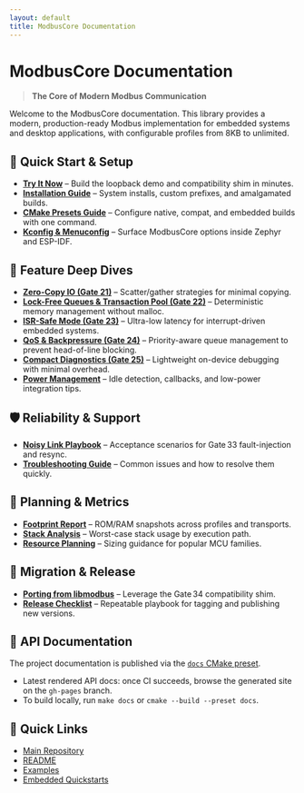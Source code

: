 ```yaml
---
layout: default
title: ModbusCore Documentation
---
```


# ModbusCore Documentation

> **The Core of Modern Modbus Communication**

Welcome to the ModbusCore documentation. This library provides a modern, production-ready Modbus implementation for embedded systems and desktop applications, with configurable profiles from 8KB to unlimited.

## 🚀 Quick Start & Setup

- **[Try It Now](TRY_IT_NOW.md)** – Build the loopback demo and compatibility shim in minutes.
- **[Installation Guide](INSTALLATION_GUIDE.md)** – System installs, custom prefixes, and amalgamated builds.
- **[CMake Presets Guide](CMAKE_PRESETS_GUIDE.md)** – Configure native, compat, and embedded builds with one command.
- **[Kconfig & Menuconfig](KCONFIG_GUIDE.md)** – Surface ModbusCore options inside Zephyr and ESP-IDF.

## 🎯 Feature Deep Dives

- **[Zero-Copy IO (Gate 21)](zero_copy_io.md)** – Scatter/gather strategies for minimal copying.
- **[Lock-Free Queues & Transaction Pool (Gate 22)](queue_and_pool.md)** – Deterministic memory management without malloc.
- **[ISR-Safe Mode (Gate 23)](isr_safe_mode.md)** – Ultra-low latency for interrupt-driven embedded systems.
- **[QoS & Backpressure (Gate 24)](qos_backpressure.md)** – Priority-aware queue management to prevent head-of-line blocking.
- **[Compact Diagnostics (Gate 25)](diagnostics.md)** – Lightweight on-device debugging with minimal overhead.
- **[Power Management](power_management.md)** – Idle detection, callbacks, and low-power integration tips.

## 🛡️ Reliability & Support

- **[Noisy Link Playbook](noisy_links_playbook.md)** – Acceptance scenarios for Gate 33 fault-injection and resync.
- **[Troubleshooting Guide](TROUBLESHOOTING.md)** – Common issues and how to resolve them quickly.

## 📏 Planning & Metrics

- **[Footprint Report](FOOTPRINT.md)** – ROM/RAM snapshots across profiles and transports.
- **[Stack Analysis](STACK_ANALYSIS.md)** – Worst-case stack usage by execution path.
- **[Resource Planning](RESOURCE_PLANNING.md)** – Sizing guidance for popular MCU families.

## 🔄 Migration & Release

- **[Porting from libmodbus](PORTING_LIBMODBUS.md)** – Leverage the Gate 34 compatibility shim.
- **[Release Checklist](RELEASE_CHECKLIST.md)** – Repeatable playbook for tagging and publishing new versions.

## 🔧 API Documentation

The project documentation is published via the [`docs` CMake preset](../README.md#documentation).

- Latest rendered API docs: once CI succeeds, browse the generated site on the `gh-pages` branch.
- To build locally, run `make docs` or `cmake --build --preset docs`.

## 🚀 Quick Links

- [Main Repository](https://github.com/lgili/modbus)
- [README](../README.md)
- [Examples](../examples/)
- [Embedded Quickstarts](../embedded/quickstarts/)
